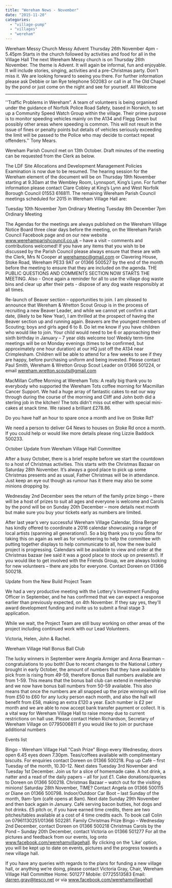 ```yaml
---
title: "Wereham News - November"
date: "2015-11-20"
categories: 
  - "village-pump"
  - "villages"
  - "wereham"
---
```


Wereham Messy Church Messy Advent Thursday 26th November 4pm - 5.45pm Starts in the church followed by activities and food for all in the Village Hall The next Wereham Messy church is on Thursday 26th November. The theme is Advent. It will again be informal, fun and enjoyable. It will include stories, singing, activities and a pre-Christmas party. Don't miss it. We are looking forward to seeing you there. For further information please ask Debbie or Ian Rye telephone 502083 or call in at The Old Chapel by the pond or just come on the night and see for yourself. All Welcome \_\_\_\_\_\_\_\_\_\_\_\_\_\_\_\_\_\_\_\_\_\_\_\_\_\_\_\_\_\_\_\_\_\_\_\_\_\_\_\_

''Traffic Problems in Wereham”. A team of volunteers is being organised under the guidance of Norfolk Police Road Safety, based in Norwich, to set up a Community Speed Watch Group within the village. Their prime purpose is to monitor speeding vehicles mainly on the A134 and Flegg Green but possibly other areas where speeding is common. This will not result in the issue of fines or penalty points but details of vehicles seriously exceeding the limit will be passed to the Police who may decide to contact repeat offenders.'' Tony Mears.

Wereham Parish Council met on 13th October. Draft minutes of the meeting can be requested from the Clerk as below.

The LDF Site Allocations and Development Management Policies Examination is now due to be resumed. The hearing session for the Wereham element of the document will be on Thursday 19th November starting at 9.30am at the Wembley Room, Lynnsport, King’s Lynn. For further information please contact Clare Cobley at King’s Lynn and West Norfolk Borough Council 01553 616811. The remaining Wereham Parish Council meetings scheduled for 2015 in Wereham Village Hall are:

Tuesday 10th November 7pm Ordinary Meeting Tuesday 8th December 7pm Ordinary Meeting

The Agendas for the meetings are always published on the Wereham Village Notice Board three clear days before the meeting, on the Wereham Parish Council Facebook page and on our new website www.werehamparishcouncil.co.uk – have a visit – comments and contributions welcomed! If you have any items that you wish to be discussed by the Parish Council please always ensure that these are with the Clerk, Mrs N Cooper at werehampc@gmail.com or Clavering House, Stoke Road, Wereham PE33 9AT or 01366 500527 by the end of the month before the meeting to ensure that they are included on the agenda. THE PUBLIC QUESTIONS AND COMMENTS SECTION NOW STARTS THE MEETING. Also - Once again a reminder for all to use the village dog waste bins and clear up after their pets - dispose of any dog waste responsibly at all times.

Re-launch of Beaver section – opportunities to join. I am pleased to announce that Wereham & Wretton Scout Group is in the process of recruiting a new Beaver Leader, and while we cannot yet confirm a start date, (likely to be New Year), I am thrilled at the prospect of having the Beaver section up and running again. Beavers are the youngest members of Scouting; boys and girls aged 6 to 8. Do let me know if you have children who would like to join. Your child would need to be 6 or approaching their sixth birthday in January – 7 year olds welcome too! Weekly term-time meetings will be on Monday evenings (times to be confirmed, but approximately one hour duration) at our HQ just off the A134 near Crimplesham. Children will be able to attend for a few weeks to see if they are happy, before purchasing uniform and being invested. Please contact Paul Smith, Wereham & Wretton Group Scout Leader on 01366 501224, or email wereham.wretton.scouts@gmail.com

MacMillan Coffee Morning at Wereham Tots: A really big thank you to everybody who supported the Wereham Tots coffee morning for Macmillan Cancer Support. We had a huge array of fantastic cakes to eat our way through during the course of the morning and Cliff and John both did a sterling job in the kitchen! The tots didn't miss out either with special mini-cakes at snack time. We raised a brilliant £278.86.

Do you have half an hour to spare once a month and live on Stoke Rd?

We need a person to deliver G4 News to houses on Stoke Rd once a month. If you could help or would like more details please ring Lizzie Baddock 500233.

October Update from Wereham Village Hall Committee

After a busy October, there is a brief respite before we start the countdown to a host of Christmas activities. This starts with the Christmas Bazaar on Saturday 28th November. It’s always a good place to pick up some Christmas presents and as usual, Father Christmas will be in attendance. Just keep an eye out though as rumour has it there may also be some minions dropping by.

Wednesday 2nd December sees the return of the family prize bingo – there will be a host of prizes to suit all ages and everyone is welcome and Carols by the pond will be on Sunday 20th December – more details next month but make sure you buy your tickets early as numbers are limited.

After last year’s very successful Wereham Village Calendar, Stina Berger has kindly offered to coordinate a 2016 calendar showcasing a range of local artists (spanning all generations!). So a big thank you to you Stina for taking this on again as well as for volunteering to help the committee with putting together displays to help communicate to all, how the new build project is progressing. Calendars will be available to view and order at the Christmas bazaar (we said it was a good place to stock up on presents!). If you would like to get involved with the Friends Group, we are always looking for new volunteers – there are jobs for everyone. Contact Doreen on 01366 500218.

Update from the New Build Project Team

We had a very productive meeting with the Lottery's Investment Funding Officer in September, and he has confirmed that we can expect a response earlier than previously expected, on 4th November. If they say yes, they'll award development funding and invite us to submit a final stage 3 application.

While we wait, the Project Team are still busy working on other areas of the project including continued work with our Lead Volunteers.

Victoria, Helen, John & Rachel.

Wereham Village Hall Bonus Ball Club

The lucky winners in September were Angela Armiger and Anna Bearman – congratulations to you both! Due to recent changes to the National Lottery brought in early October, the amount of numbers that they have available to pick from is rising from 49-59, therefore Bonus Ball numbers available are from 1-59. This means that the bonus ball club can extend in membership and we now have bonus ball numbers from 50-59 available. This also means that once the numbers are all snapped up the prize winnings will rise from £50 to £60 for any lucky person each month, and also the hall will benefit from £58, making an extra £120 a year. Each number is £2 per month and we are able to now accept bank transfer payment or collect. It is a vital way for Wereham Village Hall to raise money due to current restrictions on hall use. Please contact Helen Richardson, Secretary of Wereham Village on 07795006811 if you would like to join or purchase additional numbers

Events list

Bingo - Wereham Village Hall "Cash Prize" Bingo every Wednesday, doors open 6.45 eyes down 7.30pm. Teas/coffees available with complimentary biscuits. For enquiries contact Doreen on 01366 500218. Pop up Café – first Tuesday of the month, 10.30-12. Next dates Tuesday 3rd November and Tuesday 1st December. Join us for a slice of homemade cake. A hot drink, a natter and a read of the daily papers – all for just £1. Cake donations/queries to Doreen on 01366 500218. Christmas Bazaar – watch out for the visiting minions! Saturday 28th November, TIME? Contact Angela on 01366 500115 or Diane on 01366 500798. Indoor/Outdoor Car Boot – last Sunday of the month, 9am-1pm (café opens at 8am). Next date Sunday 29th November and then back again in January. Café serving bacon butties, hot dogs and hot drinks. £5 pitch or, if you have earned time credits, there are two pitches/tables available at a cost of 4 time credits each. To book call Colin on 07961130251/01366 502281. Family Christmas Prize Bingo – Wednesday 2nd December, contact Doreen on 01366 500218 Christmas Carols by the Pond – Sunday 20th December, contact Victoria on 01366 501277 For all the pictures and feedback from our events, log onto www.facebook.com/werehamvillagehall. By clicking on the ‘Like’ option, you will be kept up to date on events, pictures and the progress towards a new village hall.

If you have any queries with regards to the plans for funding a new village hall, or anything we’re doing, please contact Victoria Gray, Chair, Wereham Village Hall Committee Home: 501277 Mobile: 07725513583 Email: darren.gray@tesco.net or via www.facebook.com/werehamvillagehall
